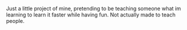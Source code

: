 Just a little project of mine, pretending to be teaching someone what im learning to learn it faster while having fun.
Not actually made to teach people.
